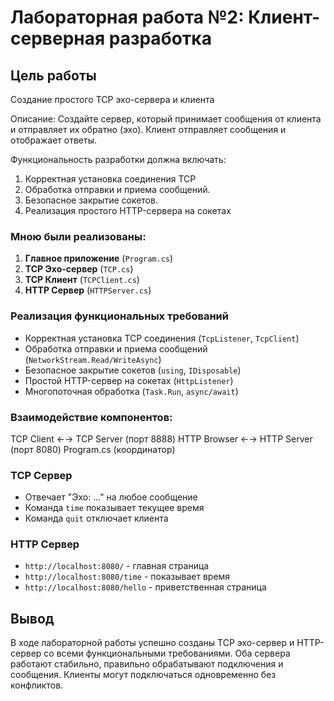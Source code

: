 # Лабораторная работа №2: Клиент-серверная разработка

## Цель работы
Создание простого TCP эхо-сервера и клиента

Описание: Создайте сервер, который принимает сообщения от клиента и отправляет их обратно (эхо). Клиент отправляет сообщения и отображает ответы.

Функциональность разработки должна включать:
1. Корректная установка соединения TCP
2. Обработка отправки и приема сообщений.
3. Безопасное закрытие сокетов.
4. Реализация простого HTTP-сервера на сокетах

### Мною были реализованы:
1. **Главное приложение** (`Program.cs`)
2. **TCP Эхо-сервер** (`TCP.cs`)
3. **TCP Клиент** (`TCPClient.cs`) 
4. **HTTP Сервер** (`HTTPServer.cs`)

###  Реализация функциональных требований
 - Корректная установка TCP соединения (`TcpListener`, `TcpClient`)
 - Обработка отправки и приема сообщений (`NetworkStream.Read/WriteAsync`)
 - Безопасное закрытие сокетов (`using`, `IDisposable`)
 - Простой HTTP-сервер на сокетах (`HttpListener`)
 - Многопоточная обработка (`Task.Run`, `async/await`)

### Взаимодействие компонентов:
TCP Client ←→ TCP Server (порт 8888)
HTTP Browser ←→ HTTP Server (порт 8080)
Program.cs (координатор)

### TCP Сервер
- Отвечает "Эхо: ..." на любое сообщение
- Команда `time` показывает текущее время
- Команда `quit` отключает клиента

### HTTP Сервер
- `http://localhost:8080/` - главная страница
- `http://localhost:8080/time` - показывает время
- `http://localhost:8080/hello` - приветственная страница

## Вывод
В ходе лабораторной работы успешно созданы TCP эхо-сервер и HTTP-сервер со всеми функциональными требованиями. Оба сервера работают стабильно, правильно обрабатывают подключения и сообщения. Клиенты могут подключаться одновременно без конфликтов.
